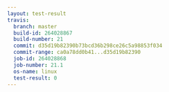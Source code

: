 ```yaml
---
layout: test-result
travis:
  branch: master
  build-id: 264028867
  build-number: 21
  commit: d35d19b82390b73bcd36b298ce26c5a98853f034
  commit-range: ca0a78dd0b41...d35d19b82390
  job-id: 264028868
  job-number: 21.1
  os-name: linux
  test-result: 0
---
```

